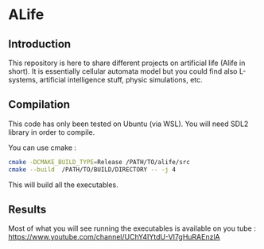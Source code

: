 # ALife

## Introduction

This repository is here to share different projects on artificial life (Alife in short).
It is essentially cellular automata model but you could find also L-systems, artificial intelligence stuff, physic simulations, etc.

## Compilation

This code has only been tested on Ubuntu (via WSL). You will need SDL2 library in order to compile.

You can use cmake :

```bash
cmake -DCMAKE_BUILD_TYPE=Release /PATH/TO/alife/src
cmake --build  /PATH/TO/BUILD/DIRECTORY -- -j 4
```

This will build all the executables.

## Results

Most of what you will see running the executables is available on you tube : https://www.youtube.com/channel/UChY4IYtdU-VI7gHuRAEnzlA
